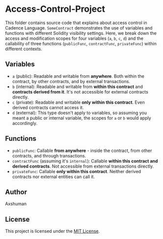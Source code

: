 # Access-Control-Project

This folder contains source code that explains about access control in Cadence Language.
`SomeContract` demonstrates the use of variables and functions with different Solidity visibility settings. Here, we break down the access and modification scopes for four variables (`a`, `b`, `c`, `d`) and the callability of three functions (`publicFunc`, `contractFunc`, `privateFunc`) within different contexts.

## Variables

- `a` (public): Readable and writable from **anywhere**. Both within the contract, by other contracts, and by external transactions.
- `b` (internal): Readable and writable from **within this contract** and **contracts derived from it**. It's not accessible for external contracts directly.
- `c` (private): Readable and writable **only within this contract**. Even derived contracts cannot access it.
- `d` (external): This type doesn't apply to variables, so assuming you meant a public or internal variable, the scopes for `a` or `b` would apply accordingly.

## Functions

- `publicFunc`: Callable **from anywhere** - inside the contract, from other contracts, and through transactions.
- `contractFunc` (assuming it's `internal`): Callable **within this contract and derived contracts**. Not accessible from external transactions directly.
- `privateFunc`: Callable **only within this contract**. Neither derived contracts nor external entities can call it.

## Author

Axshuman

## License

This project is licensed under the [MIT License](LICENSE).
